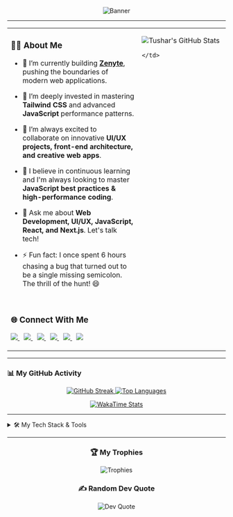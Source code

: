 <div align="center">

![Banner](https://readme-typing-svg.herokuapp.com/?center=true&vCenter=true&multiline=true&width=700&height=100&lines=Hi+There!+I'm+Tushar+Kanti+Dey;UI+Architect+%7C+Code+Ninja+%7C+Visual+Sorcerer;I+transform+complex+problems+into+intuitive+and+beautiful+digital+experiences.✨)

</div>

---

<table>
  <tr>
    <td valign="top" width="60%">

### 👨‍💻 About Me

- 🔭 I’m currently building **[Zenyte](https://github.com/Tusharxhub/Zenyte)**, pushing the boundaries of modern web applications.

- 🌱 I’m deeply invested in mastering **Tailwind CSS** and advanced **JavaScript** performance patterns.

- 👯 I’m always excited to collaborate on innovative **UI/UX projects, front-end architecture, and creative web apps**.

- 🤝 I believe in continuous learning and I'm always looking to master **JavaScript best practices & high-performance coding**.

- 💬 Ask me about **Web Development, UI/UX, JavaScript, React, and Next.js**. Let's talk tech!

- ⚡ Fun fact: I once spent 6 hours chasing a bug that turned out to be a single missing semicolon. The thrill of the hunt! 😄

<br>

### 🌐 Connect With Me

<p align="left">
  <a href="https://darkaura.me" target="_blank" style="margin-right: 10px;">
    <img src="https://img.shields.io/badge/Portfolio-3B3B3B?style=for-the-badge&logo=website&logoColor=white" />
  </a>
  <a href="https://linkedin.com/in/tushar-kanti-dey-86185b28b" target="_blank" style="margin-right: 10px;">
    <img src="https://img.shields.io/badge/LinkedIn-0077B5?style=for-the-badge&logo=linkedin&logoColor=white" />
  </a>
  <a href="https://behance.net/tusharkantidey" target="_blank" style="margin-right: 10px;">
    <img src="https://img.shields.io/badge/Behance-1769ff?style=for-the-badge&logo=behance&logoColor=white" />
  </a>
  <a href="https://x.com/dey2033929837" target="_blank" style="margin-right: 10px;">
    <img src="https://img.shields.io/badge/X-000000?style=for-the-badge&logo=x&logoColor=white" />
  </a>
  <a href="mailto:t.k.d.dey2033929837@gmail.com" target="_blank" style="margin-right: 10px;">
    <img src="https://img.shields.io/badge/Gmail-D14836?style=for-the-badge&logo=gmail&logoColor=white" />
  </a>
  <a href="https://medium.com/@t.k.d.dey2033929837" target="_blank" style="margin-right: 10px;">
    <img src="https://img.shields.io/badge/Medium-12100E?style=for-the-badge&logo=medium&logoColor=white" />
  </a>
</p>
    </td>
    <td valign="top" width="40%">

![Tushar's GitHub Stats](https://github-readme-stats.vercel.app/api?username=Tusharxhub&show_icons=true&theme=catppuccin_dark&include_all_commits=true&count_private=true)

    </td>
  </tr>
</table>

---

### 📊 My GitHub Activity

<p align="center">
  <a href="https://github.com/Tusharxhub">
    <img src="https://github-readme-streak-stats.herokuapp.com/?user=Tusharxhub&theme=catppuccin_dark&hide_border=true" alt="GitHub Streak" />
  </a>
  <a href="https://github.com/Tusharxhub">
    <img src="https://github-readme-stats.vercel.app/api/top-langs/?username=Tusharxhub&theme=catppuccin_dark&hide_border=true&layout=compact" alt="Top Languages" />
  </a>
</p>

<p align="center">
  <a href="https://github.com/Tusharxhub">
    <img src="https://github-readme-stats.vercel.app/api/wakatime?username=Tusharxhub&theme=catppuccin_dark&hide_border=true&layout=compact" alt="WakaTime Stats" />
  </a>
</p>

---

<details>
<summary>🛠️ My Tech Stack & Tools</summary>
<br>

#### **Programming Languages**
<p>
  <img src="https://img.shields.io/badge/javascript-%23323330.svg?style=for-the-badge&logo=javascript&logoColor=%23F7DF1E" />
  <img src="https://img.shields.io/badge/typescript-%23007ACC.svg?style=for-the-badge&logo=typescript&logoColor=white" />
  <img src="https://img.shields.io/badge/python-3670A0?style=for-the-badge&logo=python&logoColor=ffdd54" />
  <img src="https://img.shields.io/badge/java-%23ED8B00.svg?style=for-the-badge&logo=openjdk&logoColor=white" />
  <img src="https://img.shields.io/badge/c++-%2300599C.svg?style=for-the-badge&logo=c%2B%2B&logoColor=white" />
  <img src="https://img.shields.io/badge/c-%2300599C.svg?style=for-the-badge&logo=c&logoColor=white" />
  <img src="https://img.shields.io/badge/PowerShell-%235391FE.svg?style=for-the-badge&logo=powershell&logoColor=white" />
</p>

#### **Frontend Development**
<p>
  <img src="https://img.shields.io/badge/Next-black?style=for-the-badge&logo=next.js&logoColor=white" />
  <img src="https://img.shields.io/badge/react-%2320232a.svg?style=for-the-badge&logo=react&logoColor=%2361DAFB" />
  <img src="https://img.shields.io/badge/html5-%23E34F26.svg?style=for-the-badge&logo=html5&logoColor=white" />
  <img src="https://img.shields.io/badge/css3-%231572B6.svg?style=for-the-badge&logo=css3&logoColor=white" />
  <img src="https://img.shields.io/badge/tailwindcss-%2338B2AC.svg?style=for-the-badge&logo=tailwind-css&logoColor=white" />
  <img src="https://img.shields.io/badge/SASS-hotpink.svg?style=for-the-badge&logo=SASS&logoColor=white" />
  <img src="https://img.shields.io/badge/radix%20ui-161618.svg?style=for-the-badge&logo=radix-ui&logoColor=white" />
  <img src="https://img.shields.io/badge/webpack-%238DD6F9.svg?style=for-the-badge&logo=webpack&logoColor=black" />
</p>

#### **Backend Development**
<p>
  <img src="https://img.shields.io/badge/node.js-6DA55F?style=for-the-badge&logo=node.js&logoColor=white" />
  <img src="https://img.shields.io/badge/nestjs-%23E0234E.svg?style=for-the-badge&logo=nestjs&logoColor=white" />
  <img src="https://img.shields.io/badge/NPM-%23CB3837.svg?style=for-the-badge&logo=npm&logoColor=white" />
  <img src="https://img.shields.io/badge/JWT-black?style=for-the-badge&logo=JSON%20web%20tokens" />
</p>

#### **Databases & ORMs**
<p>
  <img src="https://img.shields.io/badge/MongoDB-%234ea94b.svg?style=for-the-badge&logo=mongodb&logoColor=white" />
  <img src="https://img.shields.io/badge/mysql-4479A1.svg?style=for-the-badge&logo=mysql&logoColor=white" />
  <img src="https://img.shields.io/badge/Supabase-3ECF8E?style=for-the-badge&logo=supabase&logoColor=white" />
  <img src="https://img.shields.io/badge/Prisma-3982CE?style=for-the-badge&logo=Prisma&logoColor=white" />
  <img src="https://img.shields.io/badge/redis-%23DD0031.svg?style=for-the-badge&logo=redis&logoColor=white" />
</p>

#### **Cloud, CI/CD & DevOps**
<p>
  <img src="https://img.shields.io/badge/git-%23F05033.svg?style=for-the-badge&logo=git&logoColor=white" />
  <img src="https://img.shields.io/badge/github-%23121011.svg?style=for-the-badge&logo=github&logoColor=white" />
  <img src="https://img.shields.io/badge/vercel-%23000000.svg?style=for-the-badge&logo=vercel&logoColor=white" />
  <img src="https://img.shields.io/badge/netlify-%23000000.svg?style=for-the-badge&logo=netlify&logoColor=#00C7B7" />
  <img src="https://img.shields.io/badge/AWS-%23FF9900.svg?style=for-the-badge&logo=amazon-aws&logoColor=white" />
  <img src="https://img.shields.io/badge/firebase-%23039BE5.svg?style=for-the-badge&logo=firebase" />
  <img src="https://img.shields.io/badge/Postman-FF6C37?style=for-the-badge&logo=postman&logoColor=white" />
  <img src="https://img.shields.io/badge/ESLint-4B3263?style=for-the-badge&logo=eslint&logoColor=white" />
</p>

#### **Design & UI/UX**
<p>
  <img src="https://img.shields.io/badge/figma-%23F24E1E.svg?style=for-the-badge&logo=figma&logoColor=white" />
  <img src="https://img.shields.io/badge/Canva-%2300C4CC.svg?style=for-the-badge&logo=Canva&logoColor=white" />
  <img src="https://img.shields.io/badge/adobe%20photoshop-%2331A8FF.svg?style=for-the-badge&logo=adobe%20photoshop&logoColor=white" />
  <img src="https://img.shields.io/badge/adobe%20illustrator-%23FF9A00.svg?style=for-the-badge&logo=adobe%20illustrator&logoColor=white" />
  <img src="https://img.shields.io/badge/Adobe%20XD-470137?style=for-the-badge&logo=Adobe%20XD&logoColor=%23FF61F6" />
</p>
</details>

---

<div align="center">

### 🏆 My Trophies

<img src="https://github-profile-trophy.vercel.app/?username=Tusharxhub&theme=catppuccin&no-frame=true&margin-w=15&margin-h=15" alt="Trophies" />

### ✍️ Random Dev Quote

<img src="https://quotes-github-readme.vercel.app/api?type=horizontal&theme=tokyonight" alt="Dev Quote" />

</div>
